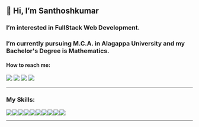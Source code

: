 ## 👋 Hi, I’m Santhoshkumar
###  I’m interested in FullStack Web Development. 
###  I’m currently pursuing M.C.A. in Alagappa University and my Bachelor's Degree is Mathematics.
#### How to reach me:
<a  href="https://wa.me/qr/6H47CEDIZGB5K1" ><img src="https://img.shields.io/badge/WhatsApp-25D366?style=for-the-badge&logo=whatsapp&logoColor=white"></a>
<a  href="#" ><img src="https://img.shields.io/badge/website-000000?style=for-the-badge&logo=About.me&logoColor=white"></a>
<a  href="https://www.linkedin.com/in/santhoshkumar1504/" ><img src="https://img.shields.io/badge/LinkedIn-0077B5?style=for-the-badge&logo=linkedin&logoColor=white"></a>
<a  href="https://www.instagram.com/im_santhosh_15" ><img src="https://img.shields.io/badge/Instagram-E4405F?style=for-the-badge&logo=instagram&logoColor=white"></a>
<hr>
<h3>My Skills:</h3>
<div style="display:flex;">
<img src="https://img.shields.io/badge/HTML5-E34F26?style=for-the-badge&logo=html5&logoColor=white">
<img src="https://img.shields.io/badge/CSS3-1572B6?style=for-the-badge&logo=css3&logoColor=white">
<img src="https://img.shields.io/badge/JavaScript-F7DF1E?style=for-the-badge&logo=javascript&logoColor=black">
<img src="https://img.shields.io/badge/C-00599C?style=for-the-badge&logo=c&logoColor=white">
<img src="https://img.shields.io/badge/C%2B%2B-00599C?style=for-the-badge&logo=c%2B%2B&logoColor=white">
<img src="https://img.shields.io/badge/Python-14354C?style=for-the-badge&logo=python&logoColor=white">
<img src="https://img.shields.io/badge/Java-ED8B00?style=for-the-badge&logo=openjdk&logoColor=white">
<img src="https://img.shields.io/badge/Bootstrap-563D7C?style=for-the-badge&logo=bootstrap&logoColor=white">
<img src="https://img.shields.io/badge/MySQL-00000F?style=for-the-badge&logo=mysql&logoColor=white">
<img src="https://img.shields.io/badge/Microsoft_Office-D83B01?style=for-the-badge&logo=microsoft-office&logoColor=white">
  </div>
<hr>

<!---
santhoshkumar1504/santhoshkumar1504 is a ✨ special ✨ repository because its `README.md` (this file) appears on your GitHub profile.
You can click the Preview link to take a look at your changes.
--->
